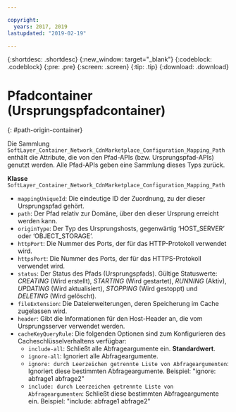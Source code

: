 ```yaml
---

copyright:
  years: 2017, 2019
lastupdated: "2019-02-19"

---
```


{:shortdesc: .shortdesc}
{:new_window: target="_blank"}
{:codeblock: .codeblock}
{:pre: .pre}
{:screen: .screen}
{:tip: .tip}
{:download: .download}  

# Pfadcontainer (Ursprungspfadcontainer)
{: #path-origin-container}

Die Sammlung `SoftLayer_Container_Network_CdnMarketplace_Configuration_Mapping_Path` enthält die Attribute, die von den Pfad-APIs (bzw. Ursprungspfad-APIs) genutzt werden. Alle Pfad-APIs geben eine Sammlung dieses Typs zurück.

**Klasse** `SoftLayer_Container_Network_CdnMarketplace_Configuration_Mapping_Path`  

* `mappingUniqueId`: Die eindeutige ID der Zuordnung, zu der dieser Ursprungspfad gehört.  
* `path`: Der Pfad relativ zur Domäne, über den dieser Ursprung erreicht werden kann.  
* `originType`: Der Typ des Ursprungshosts, gegenwärtig ‘HOST\_SERVER’ oder ‘OBJECT\_STORAGE’.  
* `httpPort`: Die Nummer des Ports, der für das HTTP-Protokoll verwendet wird.  
* `httpsPort`: Die Nummer des Ports, der für das HTTPS-Protokoll verwendet wird.  
* `status`: Der Status des Pfads (Ursprungspfads). Gültige Statuswerte: _CREATING_ (Wird erstellt), _STARTING_ (Wird gestartet), _RUNNING_ (Aktiv), _UPDATING_ (Wird aktualisiert), _STOPPING_ (Wird gestoppt) und _DELETING_ (Wird gelöscht).
* `fileExtension`: Die Dateierweiterungen, deren Speicherung im Cache zugelassen wird.  
* `header`: Gibt die Informationen für den Host-Header an, die vom Ursprungsserver verwendet werden.
* `cacheKeyQueryRule`: Die folgenden Optionen sind zum Konfigurieren des Cacheschlüsselverhaltens verfügbar:
  * `include-all`: Schließt alle Abfrageargumente ein. **Standardwert**.
  * `ignore-all`: Ignoriert alle Abfrageargumente.
  * `ignore: durch Leerzeichen getrennte Liste von Abfrageargumenten`: Ignoriert diese bestimmten Abfrageargumente. Beispiel: "ignore: abfrage1 abfrage2"
  * `include: durch Leerzeichen getrennte Liste von Abfrageargumenten`: Schließt diese bestimmten Abfrageargumente ein. Beispiel: "include: abfrage1 abfrage2"
